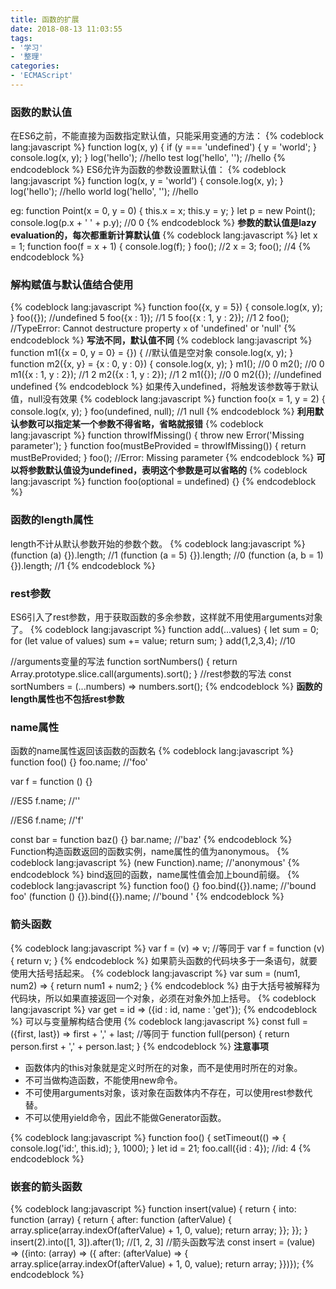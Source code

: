 ```yaml
---
title: 函数的扩展
date: 2018-08-13 11:03:55
tags:
- '学习'
- '整理'
categories:
- 'ECMAScript'
---
```

### 函数的默认值
在ES6之前，不能直接为函数指定默认值，只能采用变通的方法：
{% codeblock lang:javascript %}
function log(x, y) {
    if (y === 'undefined') {
        y = 'world';
    }
    console.log(x, y);
}
log('hello');       //hello test
log('hello', '');   //hello
{% endcodeblock %}
ES6允许为函数的参数设置默认值：
{% codeblock lang:javascript %}
function log(x, y = 'world') {
    console.log(x, y);
}
log('hello');       //hello world
log('hello', '');   //hello

eg:
function Point(x = 0, y = 0) {
    this.x = x;
    this.y = y;
}
let p = new Point();
console.log(p.x + ' ' + p.y);   //0 0
{% endcodeblock %}
**参数的默认值是lazy evaluation的，每次都重新计算默认值**
{% codeblock lang:javascript %}
let x = 1;
function foo(f = x + 1) {
    console.log(f);
}
foo();  //2
x = 3;
foo();  //4
{% endcodeblock %}
### 解构赋值与默认值结合使用
{% codeblock lang:javascript %}
function foo({x, y = 5}) {
    console.log(x, y);
}
foo({});                //undefined 5
foo({x : 1});           //1 5
foo({x : 1, y : 2});    //1 2
foo();                  //TypeError: Cannot destructure property `x` of 'undefined' or 'null'
{% endcodeblock %}
**写法不同，默认值不同**
{% codeblock lang:javascript %}
function m1({x = 0, y = 0} = {}) {  //默认值是空对象
    console.log(x, y);
}
function m2({x, y} = {x : 0, y : 0}) {
    console.log(x, y);
}
m1();               //0 0
m2();               //0 0
m1({x : 1, y : 2}); //1 2
m2({x : 1, y : 2}); //1 2
m1({});             //0 0
m2({});             //undefined undefined
{% endcodeblock %}
如果传入undefined，将触发该参数等于默认值，null没有效果
{% codeblock lang:javascript %}
function foo(x = 1, y = 2) {
    console.log(x, y);
}
foo(undefined, null);   //1 null
{% endcodeblock %}
**利用默认参数可以指定某一个参数不得省略，省略就报错**
{% codeblock lang:javascript %}
function throwIfMissing() {
    throw new Error('Missing parameter');
}
function foo(mustBeProvided = throwIfMissing()) {
    return mustBeProvided;
}
foo();  //Error: Missing parameter
{% endcodeblock %}
**可以将参数默认值设为undefined，表明这个参数是可以省略的**
{% codeblock lang:javascript %}
function foo(optional = undefined) {}
{% endcodeblock %}

### 函数的length属性
length不计从默认参数开始的参数个数。
{% codeblock lang:javascript %}
(function (a) {}).length;           //1
(function (a = 5) {}).length;       //0
(function (a, b = 1) {}).length;    //1
{% endcodeblock %}
### rest参数
ES6引入了rest参数，用于获取函数的多余参数，这样就不用使用arguments对象了。
{% codeblock lang:javascript %}
function add(...values) {
    let sum = 0;
    for (let value of values) sum += value;
    return sum;
}
add(1,2,3,4);   //10

//arguments变量的写法
function sortNumbers() {
    return Array.prototype.slice.call(arguments).sort();
}
//rest参数的写法
const sortNumbers = (...numbers) => numbers.sort();
{% endcodeblock %}
**函数的length属性也不包括rest参数**
### name属性
函数的name属性返回该函数的函数名
{% codeblock lang:javascript %}
function foo() {}
foo.name;   //'foo'

var f = function () {}

//ES5
f.name; //''

//ES6
f.name; //'f'

const bar = function baz() {}
bar.name;   //'baz'
{% endcodeblock %}
Function构造函数返回的函数实例，name属性的值为anonymous。
{% codeblock lang:javascript %}
(new Function).name;    //'anonymous'
{% endcodeblock %}
bind返回的函数，name属性值会加上bound前缀。
{% codeblock lang:javascript %}
function foo() {}
foo.bind({}).name;              //'bound foo'
(function () {}).bind({}).name; //'bound '
{% endcodeblock %}
### 箭头函数
{% codeblock lang:javascript %}
var f = (v) => v;
//等同于
var f = function (v) { return v; }
{% endcodeblock %}
如果箭头函数的代码块多于一条语句，就要使用大括号括起来。
{% codeblock lang:javascript %}
var sum = (num1, num2) => { return num1 + num2; }
{% endcodeblock %}
由于大括号被解释为代码块，所以如果直接返回一个对象，必须在对象外加上括号。
{% codeblock lang:javascript %}
var get = id => ({id : id, name : 'get'});
{% endcodeblock %}
可以与变量解构结合使用
{% codeblock lang:javascript %}
const full = ({first, last}) => first + ',' + last;
//等同于
function full(person) {
    return person.first + ',' + person.last;
}
{% endcodeblock %}
**注意事项**
* 函数体内的this对象就是定义时所在的对象，而不是使用时所在的对象。
* 不可当做构造函数，不能使用new命令。
* 不可使用arguments对象，该对象在函数体内不存在，可以使用rest参数代替。
* 不可以使用yield命令，因此不能做Generator函数。

{% codeblock lang:javascript %}
function foo() {
    setTimeout(() => {
        console.log('id:', this.id);
    }, 1000);
}
let id = 21;
foo.call({id : 4}); //id: 4
{% endcodeblock %}
### 嵌套的箭头函数
{% codeblock lang:javascript %}
function insert(value) {
    return { into: function (array) {
        return { after: function (afterValue) {
            array.splice(array.indexOf(afterValue) + 1, 0, value);
            return array;
        }};
    }};
}
insert(2).into([1, 3]).after(1);    //[1, 2, 3]
//箭头函数写法
const insert = (value) => ({into: (array) => ({ after: (afterValue) => {
    array.splice(array.indexOf(afterValue) + 1, 0, value);
    return array;
}})});
{% endcodeblock %}